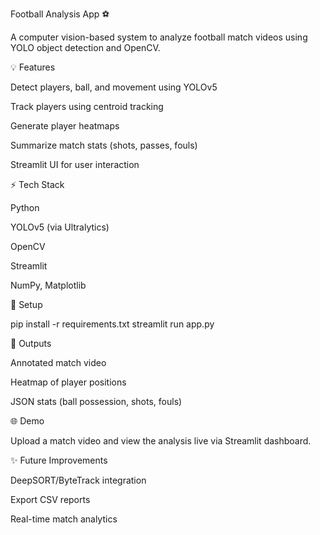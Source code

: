 Football Analysis App ⚽

A computer vision-based system to analyze football match videos using YOLO object detection and OpenCV.

💡 Features

Detect players, ball, and movement using YOLOv5

Track players using centroid tracking

Generate player heatmaps

Summarize match stats (shots, passes, fouls)

Streamlit UI for user interaction

⚡ Tech Stack

Python

YOLOv5 (via Ultralytics)

OpenCV

Streamlit

NumPy, Matplotlib

🔧 Setup

pip install -r requirements.txt
streamlit run app.py

🎨 Outputs

Annotated match video

Heatmap of player positions

JSON stats (ball possession, shots, fouls)

🌐 Demo

Upload a match video and view the analysis live via Streamlit dashboard.

✨ Future Improvements

DeepSORT/ByteTrack integration

Export CSV reports

Real-time match analytics
